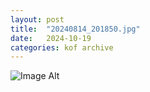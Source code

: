 ```yaml
---
layout:	post
title:	"20240814_201850.jpg"
date:	2024-10-19
categories:	kof archive
---
```


![Image Alt](https://k0f.github.io/assets/20240814_201850.jpg)